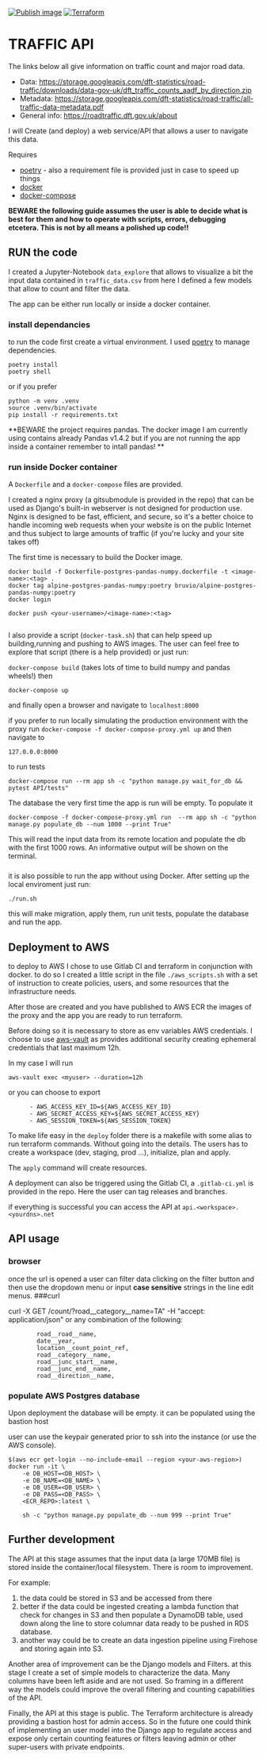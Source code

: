 [![Publish image](https://github.com/bruvio/traffic_API/actions/workflows/docker-image.yml/badge.svg?branch=develop)](https://github.com/bruvio/traffic_API/actions/workflows/docker-image.yml)
[![Terraform](https://github.com/bruvio/traffic_API/actions/workflows/terraform.yml/badge.svg?branch=develop)](https://github.com/bruvio/traffic_API/actions/workflows/terraform.yml)
# TRAFFIC API

The links below all give information on traffic count and major road data.

- Data: <https://storage.googleapis.com/dft-statistics/road-traffic/downloads/data-gov-uk/dft_traffic_counts_aadf_by_direction.zip>
- Metadata: <https://storage.googleapis.com/dft-statistics/road-traffic/all-traffic-data-metadata.pdf>
- General info: <https://roadtraffic.dft.gov.uk/about>

I will Create (and deploy) a web service/API that allows a user to navigate this data.


Requires
- [poetry](https://python-poetry.org/docs/) - also a requirement file is provided just in case to speed up things
- [docker](https://docs.docker.com/get-docker/)
- [docker-compose](https://docs.docker.com/compose/install/)

**BEWARE
the following guide assumes the user is able to decide what is best for them and how to operate with scripts, errors, debugging etcetera. This is not by all means a polished up code!!**


## RUN the code

I created a Jupyter-Notebook `data_explore` that allows to visualize a bit the input data contained in `traffic_data.csv`
from here I defined a few models that allow to count and filter the data.



The app can be either run locally or inside a docker container.





### install dependancies

to run the code first create a virtual environment. I used [poetry](https://python-poetry.org/docs/) to manage dependencies.

```
poetry install
poetry shell
```
or if you prefer

```
python -m venv .venv
source .venv/bin/activate
pip install -r requirements.txt
```

**BEWARE
the project requires pandas. The docker image I am currently using contains already Pandas v1.4.2 but if you are not running the app inside a container remember to intall pandas! **

### run inside Docker container
A `Dockerfile` and a `docker-compose` files are provided.

I created a nginx proxy (a gitsubmodule is provided in the repo) that can be used as Django's built-in webserver is not designed for production use.
Nginx is designed to be fast, efficient, and secure, so it's a better choice to handle incoming web requests when your website is on the public Internet and thus subject to large amounts of traffic (if you're lucky and your site takes off)

The first time is necessary to build the Docker image.

```
docker build -f Dockerfile-postgres-pandas-numpy.dockerfile -t <image-name>:<tag> .
docker tag alpine-postgres-pandas-numpy:poetry bruvio/alpine-postgres-pandas-numpy:poetry
docker login

docker push <your-username>/<image-name>:<tag>


```

I also provide a script (`docker-task.sh`) that can help speed up building,running and pushing to AWS images. The user can feel free to explore that script (there is a help provided) or just run:


`docker-compose build` (takes lots of time to build numpy and pandas wheels!)
then

`docker-compose up`

and finally open a browser and navigate to `localhost:8000`

if you prefer to run locally simulating the production environment with the proxy run
`docker-compose -f docker-compose-proxy.yml up` and then navigate to

`127.0.0.0:8000`

to run tests
```
docker-compose run --rm app sh -c "python manage.py wait_for_db && pytest API/tests"
```

The database the very first time the app is run will be empty. To populate it

```
docker-compose -f docker-compose-proxy.yml run  --rm app sh -c "python manage.py populate_db --num 1000 --print True"
```
This will read the input data from its remote location and populate the db with the first 1000 rows. An informative output will be shown on the terminal.


###
it is also possible to run the app without using Docker. After setting up the local enviroment just run:
```
./run.sh
```
this will make migration, apply them, run unit tests, populate the database and run the app.


## Deployment to AWS

to deploy to AWS I chose to use Gitlab CI and terraform in conjunction with docker.
to do so I created a little script in the file `./aws_scripts.sh` with a set of instruction to create policies, users, and some resources that the infrastructure needs.

After those are created and you have published to AWS ECR the images of the proxy and the app you are ready to run terraform.

Before doing so it is necessary to store as env variables AWS credentials.
I choose to use [aws-vault](https://github.com/99designs/aws-vault) as provides additional security creating ephemeral credentials that last maximum 12h.

In my case I will run

`aws-vault exec <myuser> --duration=12h`

or you can choose to export
```
      - AWS_ACCESS_KEY_ID=${AWS_ACCESS_KEY_ID}
      - AWS_SECRET_ACCESS_KEY=${AWS_SECRET_ACCESS_KEY}
      - AWS_SESSION_TOKEN=${AWS_SESSION_TOKEN}
```


To make life easy in the `deploy` folder there is a makefile with some alias to run terraform commands.
Without going into the details.
The users has to create a workspace (dev, staging, prod ...), initialize, plan and apply.

The `apply` command will create resources.


A deployment can also be triggered using the Gitlab CI, a `.gitlab-ci.yml` is provided in the repo. Here the user can tag releases and branches.

if everything is successful you can access the API at
`api.<workspace>.<yourdns>.net`


## API usage
### browser
once the url is opened a user can filter data clicking on the filter button and then use the dropdown menu or input **case sensitive** strings in the line edit menus.
###curl


curl -X GET <host>/count/?road__category__name=TA" -H "accept: application/json"
or any combination of the following:
```
        road__road__name,
        date__year,
        location__count_point_ref,
        road__category__name,
        road__junc_start__name,
        road__junc_end__name,
        road__direction__name,
```

### populate AWS Postgres database

Upon deployment the database will be empty.
it can be populated using the bastion host

user can use the keypair generated prior to ssh into the instance (or use the AWS console).
```
$(aws ecr get-login --no-include-email --region <your-aws-region>)
docker run -it \
    -e DB_HOST=<DB_HOST> \
    -e DB_NAME=<DB_NAME> \
    -e DB_USER=<DB_USER> \
    -e DB_PASS=<DB_PASS> \
    <ECR_REPO>:latest \

    sh -c "python manage.py populate_db --num 999 --print True"

```

## Further development

The API at this stage assumes that the input data (a large 170MB file) is stored inside the container/local filesystem. There is room to improvement.

For example:

1) the data could be stored in S3 and be accessed from there
2) better if the data could be ingested creating a lambda function that check for changes in S3 and then populate a DynamoDB table, used down along the line to store columnar data ready to be pushed in RDS database.
3) another way could be to create an data ingestion pipeline using Firehose and storing again into S3.


Another area of improvement can be the Django models and Filters. at this stage I create a set of simple models to characterize the data. Many columns have been left aside and are not used. So framing in a different way the models could improve the overall filtering and counting capabilities of the API.


Finally, the API at this stage is public. The Terraform architecture is already providing a bastion host for admin access. So in the future one could think of implementing an user model into the Django app to regulate access and expose only certain counting features or filters leaving admin or other super-users with private endpoints.
